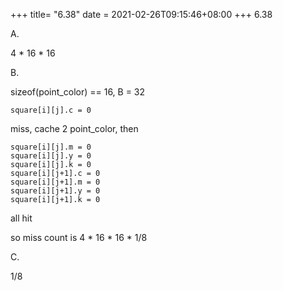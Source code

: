 +++
title= "6.38"
date = 2021-02-26T09:15:46+08:00
+++
6.38

A.

4 \* 16 \* 16

B.

sizeof(point_color) == 16, B = 32

    square[i][j].c = 0

miss, cache 2 point_color, then

    square[i][j].m = 0
    square[i][j].y = 0
    square[i][j].k = 0
    square[i][j+1].c = 0
    square[i][j+1].m = 0
    square[i][j+1].y = 0
    square[i][j+1].k = 0

all hit

so miss count is 4 \* 16 \* 16 \* 1/8

C.

1/8

